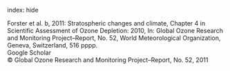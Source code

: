 index: hide

<div class="Citation">

  <div class="Citation-body">
    <div class="Citation-text">Forster et al. b, 2011: Stratospheric changes and climate, Chapter 4 in Scientific Assessment of Ozone Depletion: 2010, In: <span class="Article-bookTitle"></span>Global Ozone Research and Monitoring Project–Report, No. 52, World Meteorological Organization, Geneva, Switzerland, 516 pppp.</div>
    <div class="Citation-links">
      <div class="CitationLink" data-href="https://scholar.google.com/scholar?q=Stratospheric+changes+and+climate%2C+Chapter+4+in+Scientific+Assessment+of+Ozone+Depletion%3A+2010">
        <div class="CitationLink-icon CitationLink-Scholar"></div>
        <div class="CitationLink-text">Google Scholar</div>
      </div>
    </div>
  </div>
</div>


<div class="Citation-copy">
&copy; Global Ozone Research and Monitoring Project–Report, No. 52, 2011
</div>